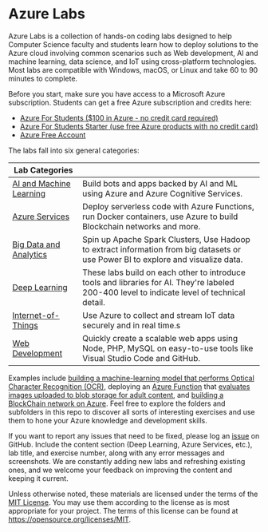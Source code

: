 # Azure Labs

Azure Labs is a collection of hands-on coding labs designed to help Computer Science faculty and students learn how to deploy solutions to the Azure cloud involving common scenarios such as Web development, AI and machine learning, data science, and IoT using cross-platform technologies. Most labs are compatible with Windows, macOS, or Linux and take 60 to 90 minutes to complete.

Before you start, make sure you have access to a Microsoft Azure subscription. Students can get a free Azure subscription and credits here:
* [Azure For Students ($100 in Azure - no credit card required)](https://azure.microsoft.com/en-us/free/students/)
* [Azure For Students Starter (use free Azure products with no credit card)](https://azure.microsoft.com/en-us/free/students-starter-faq/)
* [Azure Free Account](https://azure.microsoft.com/en-us/free/)

The labs fall into six general categories:

| Lab Categories | |
| - | - |
| [AI and Machine Learning](AI%20and%20Machine%20Learning) | Build bots and apps backed by AI and ML using Azure and Azure Cognitive Services. |
| [Azure Services](Azure%20Services) | Deploy serverless code with Azure Functions, run Docker containers, use Azure to build Blockchain networks and more. |
| [Big Data and Analytics](Big%20Data%20and%20Analytics) | Spin up Apache Spark Clusters, Use Hadoop to extract information from big datasets or use Power BI to explore and visualize data. |
| [Deep Learning](Deep%20Learning) | These labs build on each other to introduce tools and libraries for AI. They're labeled 200-400 level to indicate level of technical detail. |
| [Internet-of-Things](Internet-of-Things) | Use Azure to collect and stream IoT data securely and in real time.s |
| [Web Development](Web%20Development) | Quickly create a scalable web apps using Node, PHP, MySQL on easy-to-use tools like Visual Studio Code and GitHub. |


Examples include [building a machine-learning model that performs Optical Character Recognition (OCR)](AI%20and%20Machine%20Learning/Azure%20Machine%20Learning), deploying an [Azure Function](https://azure.microsoft.com/services/functions/) that [evaluates images uploaded to blob storage for adult content](Azure%20Services/Azure%20Functions), and [building a BlockChain network on Azure](Azure%20Services/Blockchain%20on%20Azure). Feel free to explore the folders and subfolders in this repo to discover all sorts of interesting exercises and use them to hone your Azure knowledge and development skills.

If you want to report any issues that need to be fixed, please log an [issue](https://github.com/MSFTImagine/computerscience/issues) on GitHub. Include the content section (Deep Learning, Azure Services, etc.), lab title, and exercise number, along with any error messages and screenshots. We are constantly adding new labs and refreshing existing ones, and we welcome your feedback on improving the content and keeping it current.

Unless otherwise noted, these materials are licensed under the terms of the [MIT License](https://opensource.org/licenses/MIT). You may use them according to the license as is most appropriate for your project. The terms of this license can be found at https://opensource.org/licenses/MIT.

